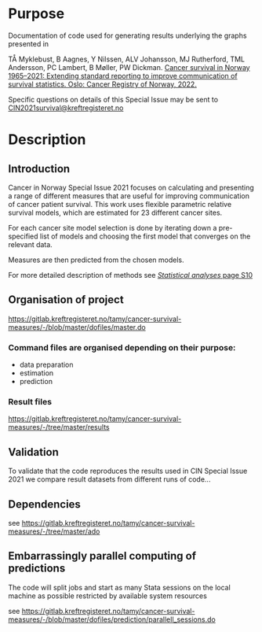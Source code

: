 # Purpose
Documentation of code used for generating results underlying the graphs presented in 

TÅ Myklebust, B Aagnes, Y Nilssen, ALV Johansson, MJ Rutherford, TML Andersson, PC Lambert,
B Møller, PW Dickman. [Cancer survival in Norway 1965–2021: Extending standard reporting to improve
communication of survival statistics. Oslo: Cancer Registry of Norway, 2022.](https://www.kreftregisteret.no/globalassets/cancer-in-norway/2021/cin2021si_202206072217.pdf)

Specific questions on details of this Special Issue may be sent to CIN2021survival@kreftregisteret.no

# Description

## Introduction
Cancer in Norway Special Issue 2021 focuses on calculating and presenting a range of different measures that are useful for improving communication of cancer patient survival. This work uses flexible parametric relative survival models, which are estimated for 23 different cancer sites. 

For each cancer site model selection is done by iterating down a pre-specified list of models and choosing the first model that converges on the relevant data. 

Measures are then predicted from the chosen models.

For more detailed description of methods see [*Statistical analyses* page S10](https://www.kreftregisteret.no/globalassets/cancer-in-norway/2021/cin2021si_202206072217.pdf) 

## Organisation of project

https://gitlab.kreftregisteret.no/tamy/cancer-survival-measures/-/blob/master/dofiles/master.do

### Command files are organised depending on their purpose: 

* data preparation
* estimation
* prediction


### Result files

https://gitlab.kreftregisteret.no/tamy/cancer-survival-measures/-/tree/master/results


## Validation
To validate that the code reproduces the results used in CIN Special Issue 2021 we compare result datasets from different runs of code... 

## Dependencies 

see https://gitlab.kreftregisteret.no/tamy/cancer-survival-measures/-/tree/master/ado

## Embarrassingly parallel computing of predictions

The code will split jobs and start as many Stata sessions on the local machine as possible restricted by available system resources

see https://gitlab.kreftregisteret.no/tamy/cancer-survival-measures/-/blob/master/dofiles/prediction/parallell_sessions.do



